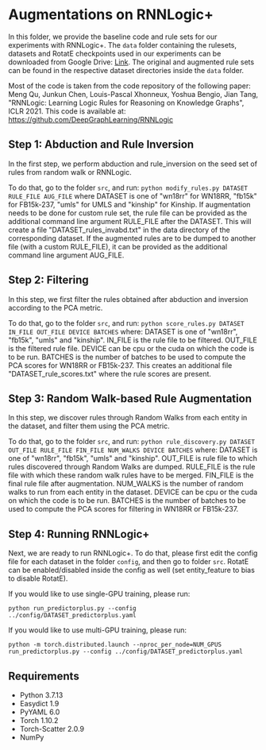 # Augmentations on RNNLogic+

In this folder, we provide the baseline code and rule sets for our experiments with RNNLogic+. The `data` folder containing the rulesets, datasets and RotatE checkpoints used in our experiments can be downloaded from Google Drive: [Link](https://drive.google.com/file/d/11IyXV0lpWi8z_jVPaxNsAdGX_2FkdTGd/view?usp=share_link). The original and augmented rule sets can be found in the respective dataset directories inside the `data` folder.

Most of the code is taken from the code repository of the following paper:
Meng Qu, Junkun Chen, Louis-Pascal Xhonneux, Yoshua Bengio, Jian Tang, "RNNLogic: Learning Logic Rules for Reasoning on Knowledge Graphs", ICLR 2021.
This code is available at:
https://github.com/DeepGraphLearning/RNNLogic

## Step 1: Abduction and Rule Inversion

In the first step, we perform abduction and rule_inversion on the seed set of rules from random walk or RNNLogic. 

To do that, go to the folder `src`, and run:
`python modify_rules.py DATASET RULE_FILE AUG_FILE`
where DATASET is one of "wn18rr" for WN18RR, "fb15k" for FB15k-237, "umls" for UMLS and "kinship" for Kinship. 
If augmentation needs to be done for custom rule set, the rule file can be provided as the additional command line argument RULE_FILE after the DATASET. 
This will create a file "DATASET_rules_invabd.txt" in the data directory of the corresponding dataset. If the augmented rules are to be dumped to another file (with a custom RULE_FILE), it can be provided as the additional command line argument AUG_FILE.

## Step 2: Filtering

In this step, we first filter the rules obtained after abduction and inversion according to the PCA metric.

To do that, go to the folder `src`, and run:
`python score_rules.py DATASET IN_FILE OUT_FILE DEVICE BATCHES`
where:
DATASET is one of "wn18rr", "fb15k", "umls" and "kinship". 
IN_FILE is the rule file to be filtered.
OUT_FILE is the filtered rule file. 
DEVICE can be cpu or the cuda on which the code is to be run. 
BATCHES is the number of batches to be used to compute the PCA scores for WN18RR or FB15k-237.
This creates an additional file "DATASET_rule_scores.txt" where the rule scores are present. 

## Step 3: Random Walk-based Rule Augmentation

In this step, we discover rules through Random Walks from each entity in the dataset, and filter them using the PCA metric.

To do that, go to the folder `src`, and run:
`python rule_discovery.py DATASET OUT_FILE RULE_FILE FIN_FILE NUM_WALKS DEVICE BATCHES`
where:
DATASET is one of "wn18rr", "fb15k", "umls" and "kinship". 
OUT_FILE is rule file to which rules discovered through Random Walks are dumped. 
RULE_FILE is the rule file with which these random walk rules have to be merged. 
FIN_FILE is the final rule file after augmentation.
NUM_WALKS is the number of random walks to run from each entity in the dataset. 
DEVICE can be cpu or the cuda on which the code is to be run. 
BATCHES is the number of batches to be used to compute the PCA scores for filtering in WN18RR or FB15k-237.

## Step 4: Running RNNLogic+

Next, we are ready to run RNNLogic+. To do that, please first edit the config file for each dataset in the folder `config`, and then go to folder `src`. RotatE can be enabled/disabled inside the config as well (set entity_feature to bias to disable RotatE). 

If you would like to use single-GPU training, please run:

`python run_predictorplus.py --config ../config/DATASET_predictorplus.yaml` 

If you would like to use multi-GPU training, please run:

`python -m torch.distributed.launch --nproc_per_node=NUM_GPUS run_predictorplus.py --config ../config/DATASET_predictorplus.yaml`


## Requirements
- Python 3.7.13
- Easydict 1.9
- PyYAML 6.0
- Torch 1.10.2
- Torch-Scatter 2.0.9
- NumPy

